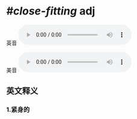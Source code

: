 # ***\#close-fitting*** adj
英音
<audio src="./media/close-fitting1_AAC.aac" controls="controls"></audio>

美音
<audio src="./media/close-fitting2_AAC.aac" controls="controls"></audio>



  

英文释义
---
### 1.**紧身的**  


